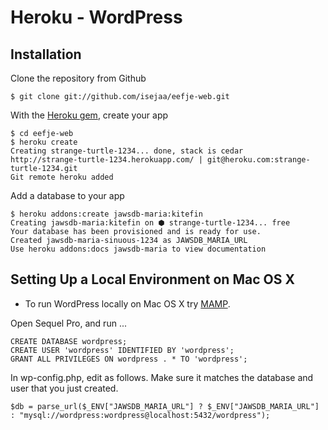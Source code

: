 #  Heroku - WordPress


## Installation

Clone the repository from Github

    $ git clone git://github.com/isejaa/eefje-web.git

With the [Heroku gem](http://devcenter.heroku.com/articles/heroku-command), create your app

    $ cd eefje-web
    $ heroku create
    Creating strange-turtle-1234... done, stack is cedar
    http://strange-turtle-1234.herokuapp.com/ | git@heroku.com:strange-turtle-1234.git
    Git remote heroku added

Add a database to your app

    $ heroku addons:create jawsdb-maria:kitefin
    Creating jawsdb-maria:kitefin on ⬢ strange-turtle-1234... free
    Your database has been provisioned and is ready for use.
    Created jawsdb-maria-sinuous-1234 as JAWSDB_MARIA_URL
    Use heroku addons:docs jawsdb-maria to view documentation


## Setting Up a Local Environment on Mac OS X
- To run WordPress locally on Mac OS X try [MAMP](https://codex.wordpress.org/Installing_WordPress_Locally_on_Your_Mac_With_MAMP).

Open Sequel Pro, and run ...

    CREATE DATABASE wordpress;
    CREATE USER 'wordpress' IDENTIFIED BY 'wordpress';
    GRANT ALL PRIVILEGES ON wordpress . * TO 'wordpress';

In wp-config.php, edit as follows. Make sure it matches the database and user that you just created.

    $db = parse_url($_ENV["JAWSDB_MARIA_URL"] ? $_ENV["JAWSDB_MARIA_URL"] : "mysql://wordpress:wordpress@localhost:5432/wordpress");
